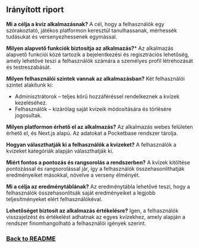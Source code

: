 ## Irányított riport
**Mi a célja a kvíz alkalmazásnak?**
A cél, hogy a felhasználók egy szórakoztató, játékos platformon keresztül tanulhassanak, mérhessék tudásukat és versenyezhessenek egymással.

**Milyen alapvető funkciók biztosítja az alkalmazás?***
Az alkalmazás alapvető funkciói közé tartozik a bejelentkezési és regisztrációs lehetőség, amely lehetővé teszi a felhasználók számára a személyes profil létrehozását és testreszabását.

**Milyen felhasználói szintek vannak az alkalmazásban?**
Két felhasználói szintet alakítunk ki:
- Adminisztrátorok – teljes körű hozzáféréssel rendelkeznek a kvízek kezeléséhez.
- Felhasználók – kizárólag saját kvízeik módosítására és törlésére jogosultak.

**Milyen platformon érhető el az alkalmazás?**
Az alkalmazás webes felületen érhető el, és Next.js alapú. Az adatokat a Pocketbase rendszer tárolja.

**Hogyan választhatják ki a felhasználók a kvízeket?**
A felhasználók a kvízeket kategóriák alapján választhatják ki.

**Miért fontos a pontozás és rangsorolás a rendszerben?**
A kvízek kitöltése pontozással és rangsorolással jár, így a felhasználók összehasonlíthatják eredményeiket másokkal, növelve a verseny élményét.

**Mi a célja az eredménytáblának?**
Az eredménytábla lehetővé teszi, hogy a felhasználók összehasonlítsák saját eredményeiket a legjobb teljesítményeket elért felhasználókéval.

**Lehetőséget biztosít az alkalmazás értékelésre?**
Igen, a felhasználók visszajelzést és értékelést adhatnak az egyes kvízekhez, amely alapján a rendszer finomhangolható a felhasználói igények szerint.
### [Back to README](/README.md)